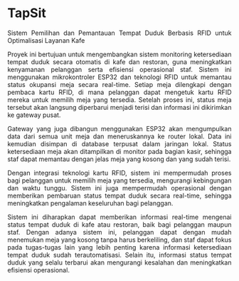 # TapSit
<div align="justify">

Sistem Pemilihan dan Pemantauan Tempat Duduk Berbasis RFID untuk Optimalisasi Layanan Kafe

Proyek ini bertujuan untuk mengembangkan sistem monitoring ketersediaan tempat duduk secara otomatis di kafe dan restoran, guna meningkatkan kenyamanan pelanggan serta efisiensi operasional staf. Sistem ini menggunakan mikrokontroler ESP32 dan teknologi RFID untuk memantau status okupansi meja secara real-time. Setiap meja dilengkapi dengan pembaca kartu RFID, di mana pelanggan dapat mengetuk kartu RFID mereka untuk memilih meja yang tersedia. Setelah proses ini, status meja tersebut akan langsung diperbarui menjadi terisi dan informasi ini dikirimkan ke gateway pusat.

Gateway yang juga dibangun menggunakan ESP32 akan mengumpulkan data dari semua unit meja dan meneruskannya ke router lokal. Data ini kemudian disimpan di database terpusat dalam jaringan lokal. Status ketersediaan meja akan ditampilkan di monitor pada bagian kasir, sehingga staf dapat memantau dengan jelas meja yang kosong dan yang sudah terisi.

Dengan integrasi teknologi kartu RFID, sistem ini mempermudah proses bagi pelanggan untuk memilih meja yang tersedia, mengurangi kebingungan dan waktu tunggu. Sistem ini juga mempermudah operasional dengan memberikan pembaruan status tempat duduk secara real-time, sehingga meningkatkan pengalaman keseluruhan bagi pelanggan.

Sistem ini diharapkan dapat memberikan informasi real-time mengenai status tempat duduk di kafe atau restoran, baik bagi pelanggan maupun staf. Dengan adanya sistem ini, pelanggan dapat dengan mudah menemukan meja yang kosong tanpa harus berkeliling, dan staf dapat fokus pada tugas-tugas lain yang lebih penting karena informasi ketersediaan tempat duduk sudah terautomatisasi. Selain itu, informasi status tempat duduk yang selalu terbarui akan mengurangi kesalahan dan meningkatkan efisiensi operasional.
</div>
